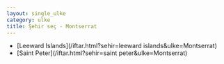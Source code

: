 ```yaml
---
layout: single_ulke
category: ulke
title: Şehir seç - Montserrat
---
```

* [Leeward Islands](/iftar.html?sehir=leeward islands&ulke=Montserrat)
* [Saint Peter](/iftar.html?sehir=saint peter&ulke=Montserrat)
